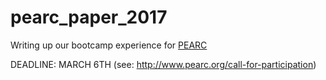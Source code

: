 # pearc_paper_2017
Writing up our bootcamp experience for [PEARC](http://www.pearc.org/)

DEADLINE: MARCH 6TH (see: http://www.pearc.org/call-for-participation)
